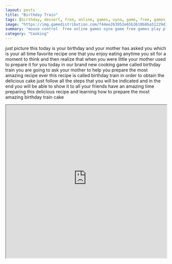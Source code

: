 ```yaml
---
layout: posts
title: "Birthday Train"
tags: [birthday, dessert, free, online, games, oyna, game, free, games, play, play, games]
image: "https://img.gamedistribution.com/f44ee263952e65b3610b8ba51229d1f9.jpg"
summary: "mouse control  free online games oyna game free games play play games"
category: "Cooking"
---
```


just picture this today is your birthday and your mother has asked you which is your all time favorite recipe one that you enjoy eating anytime you sit for a moment to think and then realize that when you were little your mother used to prepare it for you today in our brand new cooking game called birthday train you are going to ask your mother to help you prepare the most amazing recipe ever this recipe is called birthday train in order to obtain the delicious cake just follow all the steps that you will be indicated and in the end you will be able to show it to all your friends have an amazing time preparing this delicious recipe and learning how to prepare the most amazing birthday train cake

<iframe width="100%" height="480px;" src="https://flash.gamedistribution.com?game=f44ee263952e65b3610b8ba51229d1f9"></iframe>